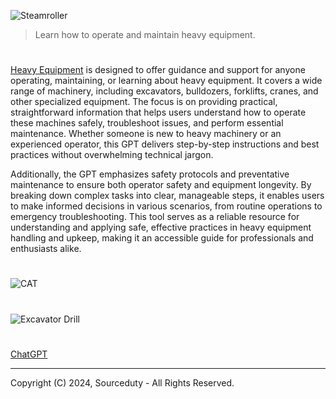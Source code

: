 ![Steamroller](https://github.com/user-attachments/assets/84cdd8e0-c206-4e54-9e87-727f2614cf08)

> Learn how to operate and maintain heavy equipment.
#

[Heavy Equipment](https://chatgpt.com/g/g-R4Z99C4Mo-heavy-equipment) is designed to offer guidance and support for anyone operating, maintaining, or learning about heavy equipment. It covers a wide range of machinery, including excavators, bulldozers, forklifts, cranes, and other specialized equipment. The focus is on providing practical, straightforward information that helps users understand how to operate these machines safely, troubleshoot issues, and perform essential maintenance. Whether someone is new to heavy machinery or an experienced operator, this GPT delivers step-by-step instructions and best practices without overwhelming technical jargon.

Additionally, the GPT emphasizes safety protocols and preventative maintenance to ensure both operator safety and equipment longevity. By breaking down complex tasks into clear, manageable steps, it enables users to make informed decisions in various scenarios, from routine operations to emergency troubleshooting. This tool serves as a reliable resource for understanding and applying safe, effective practices in heavy equipment handling and upkeep, making it an accessible guide for professionals and enthusiasts alike.

#
![CAT](https://github.com/user-attachments/assets/17cda3d4-6ba1-46f0-bb80-bfa3e9d3cee1)
#
![Excavator Drill](https://github.com/user-attachments/assets/a84b17bc-bd41-4664-a9a6-1bc47d5bb64e)

#
####

[ChatGPT](https://github.com/sourceduty/ChatGPT)

***
Copyright (C) 2024, Sourceduty - All Rights Reserved.
